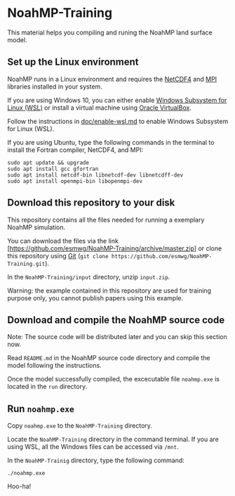 # NoahMP-Training

This material helps you compiling and runing the NoahMP land surface model.

## Set up the Linux environment

NoahMP runs in a Linux environment and requires the [NetCDF4](https://www.unidata.ucar.edu/software/netcdf/) and [MPI](https://en.wikipedia.org/wiki/Message_Passing_Interface) libraries installed in your system.

If you are using Windows 10, you can either enable [Windows Subsystem for Linux (WSL)](https://docs.microsoft.com/en-us/windows/wsl/about) or install a virtual machine using [Oracle VirtualBox](https://www.virtualbox.org).

Follow the instructions in [doc/enable-wsl.md](doc/enable-wsl.md) to enable Windows Subsystem for Linux (WSL). 

If you are using Ubuntu, type the following commands in the terminal to install the Fortran compiler, NetCDF4, and MPI:
```
sudo apt update && upgrade
sudo apt install gcc gfortran
sudo apt install netcdf-bin libnetcdf-dev libnetcdff-dev
sudo apt install openmpi-bin libopenmpi-dev
```

## Download this repository to your disk

This repository contains all the files needed for running a exemplary NoahMP simulation.

You can download the files via the link [https://github.com/esmwg/NoahMP-Training/archive/master.zip] or clone this repository using [Git](https://git-scm.com/) (`git clone https://github.com/esmwg/NoahMP-Training.git`).

In the `NoahMP-Training/input` directory, unzip `input.zip`.

Warning: the example contained in this repository are used for training purpose only, you cannot publish papers using this example.

## Download and compile the NoahMP source code

Note: The source code will be distributed later and you can skip this section now.

Read `README.md` in the NoahMP source code directory and compile the model following the instructions.

Once the model successfully compiled, the excecutable file `noahmp.exe` is located in the `run` directory.


## Run `noahmp.exe`

Copy `noahmp.exe` to the `NoahMP-Training` directory.

Locate the `NoahMP-Training` directory in the command terminal. If you are using WSL, all the Windows files can be accessed via `/mnt`.

In the `NoahMP-Trainig` directory, type the following command:
```
./noahmp.exe
```

Hoo-ha!
